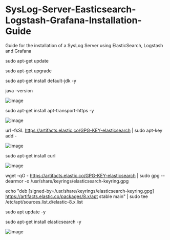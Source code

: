 # SysLog-Server-Easticsearch-Logstash-Grafana-Installation-Guide
Guide for the installation of a SysLog Server using ElasticSearch, Logstash and Grafana

sudo apt-get update

sudo apt-get upgrade

sudo apt-get install default-jdk -y

java -version

![image](https://user-images.githubusercontent.com/20743678/184070434-bc16f6f0-4988-41e1-950c-6a948c037ea9.png)

sudo apt-get install apt-transport-https -y

![image](https://user-images.githubusercontent.com/20743678/184070495-86775951-ceb5-4326-adc9-a26feffe5249.png)

url -fsSL https://artifacts.elastic.co/GPG-KEY-elasticsearch | sudo apt-key add -

![image](https://user-images.githubusercontent.com/20743678/184070540-ebdebb25-e9ac-41ac-a627-c1ceac879003.png)

sudo apt-get install curl

![image](https://user-images.githubusercontent.com/20743678/184070611-4419ad0f-a9fc-4d6e-8688-ab44041fe184.png)

wget -qO - https://artifacts.elastic.co/GPG-KEY-elasticsearch | sudo gpg --dearmor -o /usr/share/keyrings/elasticsearch-keyring.gpg

echo "deb [signed-by=/usr/share/keyrings/elasticsearch-keyring.gpg] https://artifacts.elastic.co/packages/8.x/apt stable main" | sudo tee /etc/apt/sources.list.d/elastic-8.x.list

sudo apt update -y

sudo apt-get install elasticsearch -y

![image](https://user-images.githubusercontent.com/20743678/184070814-5fbfa251-e8dc-4460-89e0-ed7a28132b01.png)

